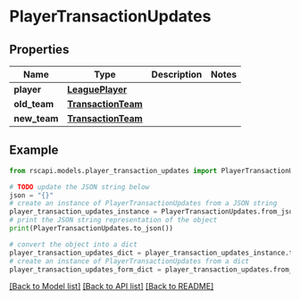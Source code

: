 # PlayerTransactionUpdates


## Properties

Name | Type | Description | Notes
------------ | ------------- | ------------- | -------------
**player** | [**LeaguePlayer**](LeaguePlayer.md) |  | 
**old_team** | [**TransactionTeam**](TransactionTeam.md) |  | 
**new_team** | [**TransactionTeam**](TransactionTeam.md) |  | 

## Example

```python
from rscapi.models.player_transaction_updates import PlayerTransactionUpdates

# TODO update the JSON string below
json = "{}"
# create an instance of PlayerTransactionUpdates from a JSON string
player_transaction_updates_instance = PlayerTransactionUpdates.from_json(json)
# print the JSON string representation of the object
print(PlayerTransactionUpdates.to_json())

# convert the object into a dict
player_transaction_updates_dict = player_transaction_updates_instance.to_dict()
# create an instance of PlayerTransactionUpdates from a dict
player_transaction_updates_form_dict = player_transaction_updates.from_dict(player_transaction_updates_dict)
```
[[Back to Model list]](../README.md#documentation-for-models) [[Back to API list]](../README.md#documentation-for-api-endpoints) [[Back to README]](../README.md)


